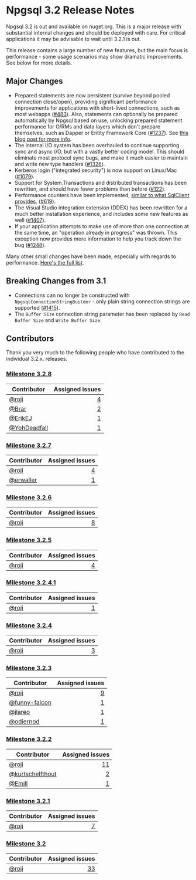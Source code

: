 # Npgsql 3.2 Release Notes

Npgsql 3.2 is out and available on nuget.org. This is a major release with substantial internal changes and should be deployed with care. For critical applications it may be advisable to wait until 3.2.1 is out.

This release contains a large number of new features, but the main focus is performance - some usage scenarios may show dramatic improvements. See below for more details.

## Major Changes

* Prepared statements are now persistent (survive beyond pooled connection close/open), providing significant performance improvements for applications with short-lived connections, such as most webapps ([#483](https://github.com/npgsql/npgsql/issues/483)). Also, statements can optionally be prepared automatically by Npgsql based on use, unlocking prepared statement performance for O/RMs and data layers which don't prepare themselves, such as Dapper or Entity Framework Core ([#1237](https://github.com/npgsql/npgsql/issues/1237)). See [this blog post for more info](http://www.roji.org/prepared-statements-in-npgsql-3-2).
* The internal I/O system has been overhauled to continue supporting sync and async I/O, but with a vastly better coding model. This should eliminate most protocol sync bugs, and make it much easier to maintain and write new type handlers ([#1326](https://github.com/npgsql/npgsql/issues/1326)).
* Kerberos login ("integrated security") is now support on Linux/Mac ([#1079](https://github.com/npgsql/npgsql/issues/1079)).
* Support for System.Transactions and distributed transactions has been rewritten, and should have fewer problems than before ([#122](https://github.com/npgsql/npgsql/issues/122)).
* Performance counters have been implemented, [similar to what SqlClient provides](https://msdn.microsoft.com/library/ms254503(v=vs.110).aspx). ([#619](https://github.com/npgsql/npgsql/issues/619)).
* The Visual Studio integration extension (DDEX) has been rewritten for a much better installation experience, and includes some new features as well ([#1407](https://github.com/npgsql/npgsql/issues/1407)).
* If your application attempts to make use of more than one connection at the same time, an "operation already in progress" was thrown. This exception now provides more information to help you track down the bug ([#1248](https://github.com/npgsql/npgsql/issues/1248)).

Many other small changes have been made, especially with regards to performance. [Here's the full list](https://github.com/npgsql/npgsql/milestone/24?closed=1).

## Breaking Changes from 3.1

* Connections can no longer be constructed with `NpgsqlConnectionStringBuilder` - only plain string connection strings are supported ([#1415](https://github.com/npgsql/npgsql/issues/1415)).
* The `Buffer Size` connection string parameter has been replaced by `Read Buffer Size` and `Write Buffer Size`.

## Contributors

Thank you very much to the following people who have contributed to the individual 3.2.x. releases.

### [Milestone 3.2.8](https://github.com/npgsql/npgsql/issues?q=is%3Aissue+milestone%3A3.2.8)

Contributor                                            | Assigned issues
------------------------------------------------------ | ----------------:|
[@roji](https://github.com/roji)                       | [4](https://github.com/npgsql/npgsql/issues?q=is%3Aissue+milestone%3A3.2.8+is%3Aclosed+assignee%3Aroji)
[@Brar](https://github.com/Brar)                       | [2](https://github.com/npgsql/npgsql/issues?q=is%3Aissue+milestone%3A3.2.8+is%3Aclosed+assignee%3ABrar)
[@ErikEJ](https://github.com/ErikEJ)                   | [1](https://github.com/npgsql/npgsql/issues?q=is%3Aissue+milestone%3A3.2.8+is%3Aclosed+assignee%3AErikEJ)
[@YohDeadfall](https://github.com/YohDeadfall)         | [1](https://github.com/npgsql/npgsql/issues?q=is%3Aissue+milestone%3A3.2.8+is%3Aclosed+assignee%3AYohDeadfall)

### [Milestone 3.2.7](https://github.com/npgsql/npgsql/issues?q=is%3Aissue+milestone%3A3.2.7)

Contributor                                            | Assigned issues
------------------------------------------------------ | ----------------:|
[@roji](https://github.com/roji)                       | [4](https://github.com/npgsql/npgsql/issues?q=is%3Aissue+milestone%3A3.2.7+is%3Aclosed+assignee%3Aroji)
[@erwaller](https://github.com/erwaller)               | [1](https://github.com/npgsql/npgsql/issues?q=is%3Aissue+milestone%3A3.2.7+is%3Aclosed+assignee%3Aerwaller)

### [Milestone 3.2.6](https://github.com/npgsql/npgsql/issues?q=is%3Aissue+milestone%3A3.2.6)

Contributor                                            | Assigned issues
------------------------------------------------------ |-----------------:|
[@roji](https://github.com/roji)                       | [8](https://github.com/npgsql/npgsql/issues?q=is%3Aissue+milestone%3A3.2.6+is%3Aclosed+assignee%3Aroji)

### [Milestone 3.2.5](https://github.com/npgsql/npgsql/issues?q=is%3Aissue+milestone%3A3.2.5)

Contributor                                            | Assigned issues
------------------------------------------------------ | ----------------:|
[@roji](https://github.com/roji)                       | [4](https://github.com/npgsql/npgsql/issues?q=is%3Aissue+milestone%3A3.2.5+is%3Aclosed+assignee%3Aroji)

### [Milestone 3.2.4.1](https://github.com/npgsql/npgsql/issues?q=is%3Aissue+milestone%3A3.2.4.1)

Contributor                                            | Assigned issues
------------------------------------------------------ | ----------------:|
[@roji](https://github.com/roji)                       | [1](https://github.com/npgsql/npgsql/issues?q=is%3Aissue+milestone%3A3.2.4.1+is%3Aclosed+assignee%3Aroji)

### [Milestone 3.2.4](https://github.com/npgsql/npgsql/issues?q=is%3Aissue+milestone%3A3.2.4)

Contributor                                            | Assigned issues
------------------------------------------------------ | ----------------:|
[@roji](https://github.com/roji)                       | [3](https://github.com/npgsql/npgsql/issues?q=is%3Aissue+milestone%3A3.2.4+is%3Aclosed+assignee%3Aroji)

### [Milestone 3.2.3](https://github.com/npgsql/npgsql/issues?q=is%3Aissue+milestone%3A3.2.3)

Contributor                                            | Assigned issues
------------------------------------------------------ | ----------------:|
[@roji](https://github.com/roji)                       | [9](https://github.com/npgsql/npgsql/issues?q=is%3Aissue+milestone%3A3.2.3+is%3Aclosed+assignee%3Aroji)
[@funny-falcon](https://github.com/funny-falcon)       | [1](https://github.com/npgsql/npgsql/issues?q=is%3Aissue+milestone%3A3.2.3+is%3Aclosed+assignee%3Afunny-falcon)
[@jlareo](https://github.com/jlareo)                   | [1](https://github.com/npgsql/npgsql/issues?q=is%3Aissue+milestone%3A3.2.3+is%3Aclosed+assignee%3Ajlareo)
[@odiernod](https://github.com/odiernod)               | [1](https://github.com/npgsql/npgsql/issues?q=is%3Aissue+milestone%3A3.2.3+is%3Aclosed+assignee%3Aodiernod)

### [Milestone 3.2.2](https://github.com/npgsql/npgsql/issues?q=is%3Aissue+milestone%3A3.2.2)

Contributor                                            | Assigned issues
------------------------------------------------------ | ----------------:|
[@roji](https://github.com/roji)                       | [11](https://github.com/npgsql/npgsql/issues?q=is%3Aissue+milestone%3A3.2.2+is%3Aclosed+assignee%3Aroji)
[@kurtschelfthout](https://github.com/kurtschelfthout) | [2](https://github.com/npgsql/npgsql/issues?q=is%3Aissue+milestone%3A3.2.2+is%3Aclosed+assignee%3Akurtschelfthout)
[@Emill](https://github.com/Emill)                     | [1](https://github.com/npgsql/npgsql/issues?q=is%3Aissue+milestone%3A3.2.2+is%3Aclosed+assignee%3AEmill)

### [Milestone 3.2.1](https://github.com/npgsql/npgsql/issues?q=is%3Aissue+milestone%3A3.2.1)

Contributor                                            | Assigned issues
------------------------------------------------------ | ----------------:|
[@roji](https://github.com/roji)                       | [7](https://github.com/npgsql/npgsql/issues?q=is%3Aissue+milestone%3A3.2.1+is%3Aclosed+assignee%3Aroji)

### [Milestone 3.2](https://github.com/npgsql/npgsql/issues?q=is%3Aissue+milestone%3A3.2)

Contributor                                            | Assigned issues
------------------------------------------------------ | ---------------:|
[@roji](https://github.com/roji)                       | [33](https://github.com/npgsql/npgsql/issues?q=is%3Aissue+milestone%3A3.2+is%3Aclosed+assignee%3Aroji)
